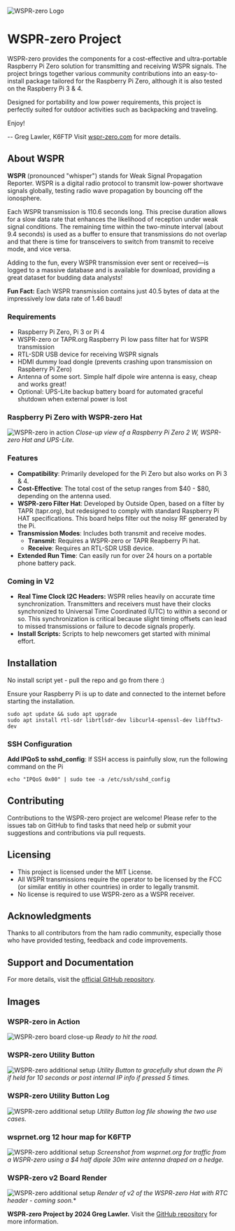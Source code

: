 ![WSPR-zero Logo](web/WSPR-zero-logo-medium.png)

# WSPR-zero Project

WSPR-zero provides the components for a cost-effective and ultra-portable Raspberry Pi Zero solution for transmitting and receiving WSPR signals.
The project brings together various community contributions into an easy-to-install package tailored for the Raspberry Pi Zero, although it is also tested on the Raspberry Pi 3 & 4.

Designed for portability and low power requirements, this project is perfectly suited for outdoor activities such as backpacking and traveling.

Enjoy!

-- Greg Lawler, K6FTP
Visit [wspr-zero.com](https://wspr-zero.com`) for more details.

## About WSPR

**WSPR** (pronounced "whisper") stands for Weak Signal Propagation Reporter. 
WSPR is a digital radio protocol to transmit low-power shortwave signals globally, testing radio wave propagation by bouncing off the ionosphere. 

Each WSPR transmission is 110.6 seconds long. This precise duration allows for a slow data rate that enhances the likelihood of reception under weak signal conditions. The remaining time within the two-minute interval (about 9.4 seconds) is used as a buffer to ensure that transmissions do not overlap and that there is time for transceivers to switch from transmit to receive mode, and vice versa.

Adding to the fun, every WSPR transmission ever sent or received—is logged to a massive database and is available for download, providing a great dataset for budding data analysts!

**Fun Fact:** Each WSPR transmission contains just 40.5 bytes of data at the impressively low data rate of 1.46 baud!

### Requirements

- Raspberry Pi Zero, Pi 3 or Pi 4
- WSPR-zero or TAPR.org Raspberry Pi low pass filter hat for WSPR transmission
- RTL-SDR USB device for receiving WSPR signals
- HDMI dummy load dongle (prevents crashing upon transmission on Raspberry Pi Zero)
- Antenna of some sort. Simple half dipole wire antenna is easy, cheap and works great!
- Optional: UPS-Lite backup battery board for automated graceful shutdown when external power is lost 

### Raspberry Pi Zero with WSPR-zero Hat
![WSPR-zero in action](images/IMG_9252.jpg "WSPR-zero in Action")
*Close-up view of a Raspberry Pi Zero 2 W, WSPR-zero Hat and UPS-Lite.*

### Features

- **Compatibility**: Primarily developed for the Pi Zero but also works on Pi 3 & 4.
- **Cost-Effective**: The total cost of the setup ranges from $40 - $80, depending on the antenna used.
- **WSPR-zero Filter Hat**: Developed by Outside Open, based on a filter by TAPR (tapr.org), but redesigned to comply with standard Raspberry Pi HAT specifications. This board helps filter out the noisy RF generated by the Pi.
- **Transmission Modes**: Includes both transmit and receive modes.
  - **Transmit**: Requires a WSPR-zero or TAPR Reapberry Pi hat.
  - **Receive**: Requires an RTL-SDR USB device.
- **Extended Run Time**: Can easily run for over 24 hours on a portable phone battery pack.

### Coming in V2
- **Real Time Clock I2C Headers:**
WSPR relies heavily on accurate time synchronization. Transmitters and receivers must have their clocks synchronized to Universal Time Coordinated (UTC) to within a second or so. This synchronization is critical because slight timing offsets can lead to missed transmissions or failure to decode signals properly.
- **Install Scripts:**
Scripts to help newcomers get started with minimal effort.

## Installation
No install script yet - pull the repo and go from there :)

Ensure your Raspberry Pi is up to date and connected to the internet before starting the installation.
```
sudo apt update && sudo apt upgrade
sudo apt install rtl-sdr librtlsdr-dev libcurl4-openssl-dev libfftw3-dev
```
### SSH Configuration
**Add IPQoS to sshd_config**: If SSH access is painfully slow, run the following command on the Pi
```
echo "IPQoS 0x00" | sudo tee -a /etc/ssh/sshd_config
```

## Contributing

Contributions to the WSPR-zero project are welcome! Please refer to the issues tab on GitHub to find tasks that need help or submit your suggestions and contributions via pull requests.

## Licensing

- This project is licensed under the MIT License.
- All WSPR transmissions require the operator to be licensed by the FCC (or similar entitiy in other countries) in order to legally transmit.
- No license is required to use WSPR-zero as a WSPR receiver.

## Acknowledgments

Thanks to all contributors from the ham radio community, especially those who have provided testing, feedback and code improvements.

## Support and Documentation

For more details, visit the [official GitHub repository](https://github.com/zinkwazi/wspr-zero).

## Images

### WSPR-zero in Action
![WSPR-zero board close-up](images/IMG_9264.jpg "WSPR-zero Board Mobile with Battery")
*Ready to hit the road.*

### WSPR-zero Utility Button
![WSPR-zero additional setup](images/IMG_9275.jpg "WSPR-zero Button")
*Utility Button to gracefully shut down the Pi if held for 10 seconds or post internal IP info if pressed 5 times.*

### WSPR-zero Utility Button Log
![WSPR-zero additional setup](images/Screenshot-utility-button-log.png "WSPR-zero log")
*Utility Button log file showing the two use cases.*

### wsprnet.org 12 hour map for K6FTP
![WSPR-zero additional setup](images/Screenshot-map.png "WSPR-zero map")
*Screenshot from wsprnet.org for traffic from a WSPR-zero using a $4 half dipole 30m wire antenna draped on a hedge.*

### WSPR-zero v2 Board Render
![WSPR-zero additional setup](images/WSPR-zero-v2.jpg "WSPR-zero map")
*Render of v2 of the WSPR-zero Hat with RTC header - coming soon.**


**WSPR-zero Project by 2024 Greg Lawler.** Visit the [GitHub repository](https://github.com/zinkwazi/wspr-zero) for more information.

